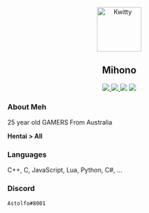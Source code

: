 <p align="center">
 <img width="100px" src="https://media.discordapp.net/attachments/754562222251835423/918825917118287912/Y0tpIhum_400x400.png" align="center" alt="Kwitty" />
 <h2 align="center">Mihono</h2>
 <p align="center"></p>
</p>
  <p align="center">
<a href="">
      <img src="https://media.discordapp.net/attachments/754562222251835423/918825663044145212/27020Astolfo2028Saber29201.png?width=383&height=542"/>
    </a>
    <a href="https://en.wikipedia.org/wiki/Leet">
      <img src="https://media.discordapp.net/attachments/754562222251835423/918825815179948062/279347220-256-k544945.png"/>
    </a>
       <img src="https://cdn.discordapp.com/attachments/754562222251835423/911312281193828422/94179462_p0_master1200.png"/>
    </a>
          <img src="https://media.discordapp.net/attachments/754562222251835423/918825815179948062/279347220-256-k544945.png"/>
    </a>
    <br />
 



### About Meh

25 year old GAMERS From Australia

**Hentai > All**


### Languages

C++, C, JavaScript, Lua, Python, C#, ...

### Discord

`Astolfo#8001`
